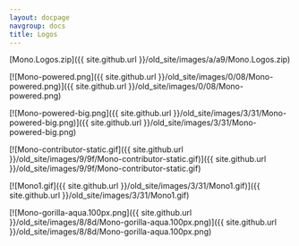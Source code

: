 ```yaml
---
layout: docpage
navgroup: docs
title: Logos
---
```


[Mono.Logos.zip]({{ site.github.url }}/old_site/images/a/a9/Mono.Logos.zip)

[![Mono-powered.png]({{ site.github.url }}/old_site/images/0/08/Mono-powered.png)]({{ site.github.url }}/old_site/images/0/08/Mono-powered.png)

[![Mono-powered-big.png]({{ site.github.url }}/old_site/images/3/31/Mono-powered-big.png)]({{ site.github.url }}/old_site/images/3/31/Mono-powered-big.png)

[![Mono-contributor-static.gif]({{ site.github.url }}/old_site/images/9/9f/Mono-contributor-static.gif)]({{ site.github.url }}/old_site/images/9/9f/Mono-contributor-static.gif)

[![Mono1.gif]({{ site.github.url }}/old_site/images/3/31/Mono1.gif)]({{ site.github.url }}/old_site/images/3/31/Mono1.gif)

[![Mono-gorilla-aqua.100px.png]({{ site.github.url }}/old_site/images/8/8d/Mono-gorilla-aqua.100px.png)]({{ site.github.url }}/old_site/images/8/8d/Mono-gorilla-aqua.100px.png)

